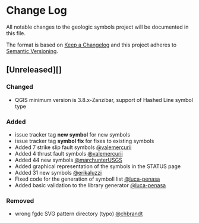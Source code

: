 # Change Log

All notable changes to the geologic symbols project will be documented in this file.

The format is based on [Keep a Changelog](http://keepachangelog.com/)
and this project adheres to [Semantic Versioning](http://semver.org/).

## [Unreleased][]

### Changed

- QGIS minimum version is 3.8.x-Zanzibar, support of Hashed Line symbol type

### Added

- issue tracker tag __new symbol__ for new symbols
- issue tracker tag __symbol fix__ for fixes to existing symbols 
- Added 7 strike slip fault symbols [@valemercurii](https://github.com/valemercurii)
- Added 4 thrust fault symbols [@valemercurii](https://github.com/valemercurii)
- Added 44 new symbols [@marchunterUSGS](https://github.com/marchunterUSGS)
- Added graphical representation of the symbols in the STATUS page
- Added 31 new symbols [@erikaluzzi](https://github.com/erikaluzzi)
- Fixed code for the generation of symboll list [@luca-penasa](https://github.com/luca-penasa)
- Added basic validation to the library generator [@luca-penasa](https://github.com/luca-penasa)

### Removed

- wrong fgdc SVG pattern directory (typo) [@chbrandt](https://github.com/chbrandt)


